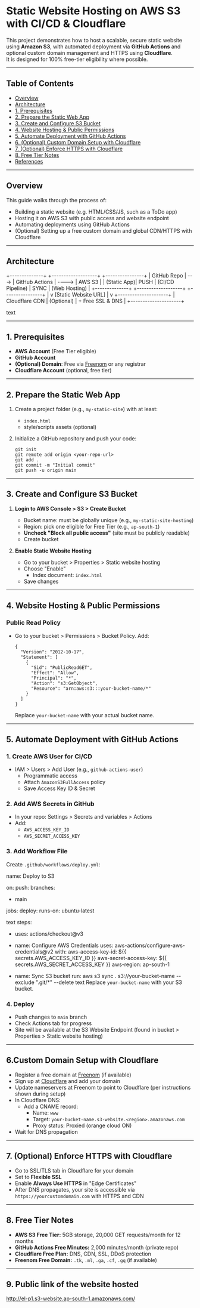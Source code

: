 # Static Website Hosting on AWS S3 with CI/CD & Cloudflare

This project demonstrates how to host a scalable, secure static website using **Amazon S3**, with automated deployment via **GitHub Actions** and optional custom domain management and HTTPS using **Cloudflare**.  
It is designed for 100% free-tier eligibility where possible.

---

## Table of Contents

- [Overview](#overview)
- [Architecture](#architecture)
- [1. Prerequisites](#1-prerequisites)
- [2. Prepare the Static Web App](#2-prepare-the-static-web-app)
- [3. Create and Configure S3 Bucket](#3-create-and-configure-s3-bucket)
- [4. Website Hosting & Public Permissions](#4-website-hosting--public-permissions)
- [5. Automate Deployment with GitHub Actions](#5-automate-deployment-with-github-actions)
- [6. (Optional) Custom Domain Setup with Cloudflare](#6-optional-custom-domain-setup-with-cloudflare)
- [7. (Optional) Enforce HTTPS with Cloudflare](#7-optional-enforce-https-with-cloudflare)
- [8. Free Tier Notes](#8-free-tier-notes)
- [References](#references)

---

## Overview

This guide walks through the process of:
- Building a static website (e.g. HTML/CSS/JS, such as a ToDo app)
- Hosting it on AWS S3 with public access and website endpoint
- Automating deployments using GitHub Actions
- (Optional) Setting up a free custom domain and global CDN/HTTPS with Cloudflare

---

## Architecture

+--------------+ +-------------------+ +----------------+
| GitHub Repo | ---> | GitHub Actions | ----> | AWS S3 |
| (Static App)| PUSH | (CI/CD Pipeline) | SYNC | (Web Hosting) |
+--------------+ +-------------------+ +----------------+
|
v
[Static Website URL]
|
v
+---------------------+
| Cloudflare CDN | (Optional)
| + Free SSL & DNS |
+---------------------+

text

---

## 1. Prerequisites

- **AWS Account** (Free Tier eligible)
- **GitHub Account**
- **(Optional) Domain**: Free via [Freenom](https://www.freenom.com/) or any registrar
- **Cloudflare Account** (optional, free tier)

---

## 2. Prepare the Static Web App

1. Create a project folder (e.g., `my-static-site`) with at least:
    - `index.html`
    - style/scripts assets (optional)

2. Initialize a GitHub repository and push your code:
    ```
    git init
    git remote add origin <your-repo-url>
    git add .
    git commit -m "Initial commit"
    git push -u origin main
    ```

---

## 3. Create and Configure S3 Bucket

1. **Login to AWS Console > S3 > Create Bucket**
    - Bucket name: must be globally unique (e.g., `my-static-site-hosting`)
    - Region: pick one eligible for Free Tier (e.g., `ap-south-1`)
    - **Uncheck "Block all public access"** (site must be publicly readable)
    - Create bucket

2. **Enable Static Website Hosting**
    - Go to your bucket > Properties > Static website hosting
    - Choose "Enable"
        - Index document: `index.html`
    - Save changes

---

## 4. Website Hosting & Public Permissions

### Public Read Policy
- Go to your bucket > Permissions > Bucket Policy. Add:
    ```
    {
      "Version": "2012-10-17",
      "Statement": [
        {
          "Sid": "PublicReadGET",
          "Effect": "Allow",
          "Principal": "*",
          "Action": "s3:GetObject",
          "Resource": "arn:aws:s3:::your-bucket-name/*"
        }
      ]
    }
    ```
    Replace `your-bucket-name` with your actual bucket name.

---

## 5. Automate Deployment with GitHub Actions

### 1. Create AWS User for CI/CD

- IAM > Users > Add User (e.g., `github-actions-user`)
    - Programmatic access
    - Attach `AmazonS3FullAccess` policy
    - Save Access Key ID & Secret

### 2. Add AWS Secrets in GitHub

- In your repo: Settings > Secrets and variables > Actions
- Add:
    - `AWS_ACCESS_KEY_ID`
    - `AWS_SECRET_ACCESS_KEY`

### 3. Add Workflow File

Create `.github/workflows/deploy.yml`:

name: Deploy to S3

on:
push:
branches:
- main

jobs:
deploy:
runs-on: ubuntu-latest

text
steps:
  - uses: actions/checkout@v3

  - name: Configure AWS Credentials
    uses: aws-actions/configure-aws-credentials@v2
    with:
      aws-access-key-id: ${{ secrets.AWS_ACCESS_KEY_ID }}
      aws-secret-access-key: ${{ secrets.AWS_SECRET_ACCESS_KEY }}
      aws-region: ap-south-1

  - name: Sync S3 bucket
    run: aws s3 sync . s3://your-bucket-name --exclude ".git/*" --delete
text
Replace `your-bucket-name` with your S3 bucket.

### 4. Deploy

- Push changes to `main` branch
- Check Actions tab for progress
- Site will be available at the S3 Website Endpoint (found in bucket > Properties > Static website hosting)

---

## 6.Custom Domain Setup with Cloudflare

- Register a free domain at [Freenom](https://www.freenom.com/) (if available)
- Sign up at [Cloudflare](https://cloudflare.com/) and add your domain
- Update nameservers at Freenom to point to Cloudflare (per instructions shown during setup)
- In Cloudflare DNS:
    - Add a CNAME record:
        - Name: `www`
        - Target: `your-bucket-name.s3-website.<region>.amazonaws.com`
        - Proxy status: Proxied (orange cloud ON)
- Wait for DNS propagation

---

## 7. (Optional) Enforce HTTPS with Cloudflare

- Go to SSL/TLS tab in Cloudflare for your domain
- Set to **Flexible SSL**
- Enable **Always Use HTTPS** in "Edge Certificates"
- After DNS propagates, your site is accessible via `https://yourcustomdomain.com` with HTTPS and CDN

---

## 8. Free Tier Notes

- **AWS S3 Free Tier:** 5GB storage, 20,000 GET requests/month for 12 months
- **GitHub Actions Free Minutes:** 2,000 minutes/month (private repo)
- **Cloudflare Free Plan:** DNS, CDN, SSL, DDoS protection
- **Freenom Free Domain:** `.tk`, `.ml`, `.ga`, `.cf`, `.gq` (if available)

---

## 9. Public link of the website hosted

http://el-p1.s3-website.ap-south-1.amazonaws.com/